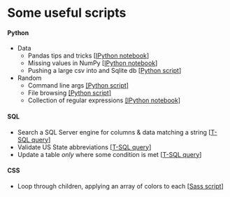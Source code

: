# Some useful scripts

#### Python
* Data
    * Pandas tips and tricks [[IPython notebook](https://github.com/delafields/Helpers/blob/master/Python/pandas.ipynb)]
    * Missing values in NumPy [[IPython notebook](https://github.com/delafields/Helpers/blob/master/Python/missing-nums-numpy.ipynb)]
    * Pushing a large csv into and Sqlite db [[Python script](https://github.com/delafields/Helpers/blob/master/Python/large_csv_to_sqlite.py)]
* Random
    * Command line args [[Python script]](https://github.com/delafields/Helpers/blob/master/Python/command-line-args.py)
    * File browsing [[Python script]](https://github.com/delafields/Helpers/blob/master/Python/file-browsing.py)
    * Collection of regular expressions [[IPython notebook]](https://github.com/delafields/Helpers/blob/master/Python/regex.ipynb)

#### SQL
* Search a SQL Server engine for columns & data matching a string [[T-SQL query](https://github.com/delafields/Helpers/blob/master/SQL/search-sqlserver-engine.sql)]
* Validate US State abbreviations [[T-SQL query](https://github.com/delafields/Helpers/blob/master/SQL/state-in-US.sql)]
* Update a table *only* where some condition is met [[T-SQL query](https://github.com/delafields/Helpers/blob/master/SQL/update-where.sql)]

#### CSS
* Loop through children, applying an array of colors to each [[Sass script](https://github.com/delafields/Helpers/blob/master/CSS/loop-children.sass)]